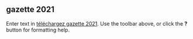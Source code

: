 ## gazette 2021

Enter text in [téléchargez gazette 2021](028649_amar-1.pdf). Use the toolbar above, or click the **?** button for formatting help.
